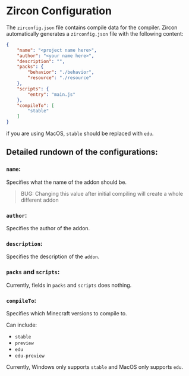 # Zircon Configuration

The `zirconfig.json` file contains compile data for the compiler. Zircon automatically generates a `zirconfig.json` file with the following content:
```json
{
    "name": "<project name here>",
	"author": "<your name here>",
    "description": "",
	"packs": {
		"behavior": "./behavior",
		"resource": "./resource"
	},
    "scripts": {
        "entry": "main.js"
    },
    "compileTo": [
		"stable"
	]
}
```
if you are using MacOS, `stable` should be replaced with `edu`.

## Detailed rundown of the configurations:

### `name`:
Specifies what the name of the addon should be.
> BUG: Changing this value after initial compiling will create a whole different addon

### `author`:
Specifies the author of the addon.

### `description`:
Specifies the description of the `addon`.

### `packs` and `scripts`:
Currently, fields in `packs` and `scripts` does nothing.

### `compileTo`:
Specifies which Minecraft versions to compile to.

Can include:
- `stable`
- `preview`
- `edu`
- `edu-preview`

Currently, Windows only supports `stable` and MacOS only supports `edu`.

